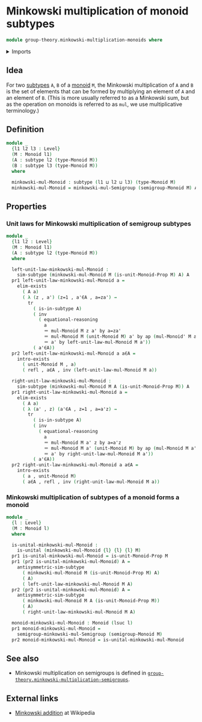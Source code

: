 # Minkowski multiplication of monoid subtypes

```agda
module group-theory.minkowski-multiplication-monoids where
```

<details><summary>Imports</summary>

```agda
open import foundation.action-on-identifications-functions
open import foundation.dependent-pair-types
open import foundation.existential-quantification
open import foundation.identity-types
open import foundation.powersets
open import foundation.subtypes
open import foundation.transport-along-identifications
open import foundation.unital-binary-operations
open import foundation.universe-levels

open import group-theory.minkowski-multiplication-semigroups
open import group-theory.monoids
open import group-theory.semigroups
```

</details>

## Idea

For two [subtypes](foundation-core.subtypes.md) `A`, `B` of a
[monoid](group-theory.monoids.md) `M`, the Minkowski multiplication of `A` and
`B` is the set of elements that can be formed by multiplying an element of `A`
and an element of `B`. (This is more usually referred to as a Minkowski sum, but
as the operation on monoids is referred to as `mul`, we use multiplicative
terminology.)

## Definition

```agda
module _
  {l1 l2 l3 : Level}
  (M : Monoid l1)
  (A : subtype l2 (type-Monoid M))
  (B : subtype l3 (type-Monoid M))
  where

  minkowski-mul-Monoid : subtype (l1 ⊔ l2 ⊔ l3) (type-Monoid M)
  minkowski-mul-Monoid = minkowski-mul-Semigroup (semigroup-Monoid M) A B
```

## Properties

### Unit laws for Minkowski multiplication of semigroup subtypes

```agda
module _
  {l1 l2 : Level}
  (M : Monoid l1)
  (A : subtype l2 (type-Monoid M))
  where

  left-unit-law-minkowski-mul-Monoid :
    sim-subtype (minkowski-mul-Monoid M (is-unit-Monoid-Prop M) A) A
  pr1 left-unit-law-minkowski-mul-Monoid a =
    elim-exists
      ( A a)
      ( λ (z , a') (z=1 , a'∈A , a=za') →
        tr
          ( is-in-subtype A)
          ( inv
            ( equational-reasoning
              a
              ＝ mul-Monoid M z a' by a=za'
              ＝ mul-Monoid M (unit-Monoid M) a' by ap (mul-Monoid' M a') z=1
              ＝ a' by left-unit-law-mul-Monoid M a'))
          ( a'∈A))
  pr2 left-unit-law-minkowski-mul-Monoid a a∈A =
    intro-exists
      ( unit-Monoid M , a)
      ( refl , a∈A , inv (left-unit-law-mul-Monoid M a))

  right-unit-law-minkowski-mul-Monoid :
    sim-subtype (minkowski-mul-Monoid M A (is-unit-Monoid-Prop M)) A
  pr1 right-unit-law-minkowski-mul-Monoid a =
    elim-exists
      ( A a)
      ( λ (a' , z) (a'∈A , z=1 , a=a'z) →
        tr
          ( is-in-subtype A)
          ( inv
            ( equational-reasoning
              a
              ＝ mul-Monoid M a' z by a=a'z
              ＝ mul-Monoid M a' (unit-Monoid M) by ap (mul-Monoid M a') z=1
              ＝ a' by right-unit-law-mul-Monoid M a'))
          ( a'∈A))
  pr2 right-unit-law-minkowski-mul-Monoid a a∈A =
    intro-exists
      ( a , unit-Monoid M)
      ( a∈A , refl , inv (right-unit-law-mul-Monoid M a))
```

### Minkowski multiplication of subtypes of a monoid forms a monoid

```agda
module _
  {l : Level}
  (M : Monoid l)
  where

  is-unital-minkowski-mul-Monoid :
    is-unital (minkowski-mul-Monoid {l} {l} {l} M)
  pr1 is-unital-minkowski-mul-Monoid = is-unit-Monoid-Prop M
  pr1 (pr2 is-unital-minkowski-mul-Monoid) A =
    antisymmetric-sim-subtype
      ( minkowski-mul-Monoid M (is-unit-Monoid-Prop M) A)
      ( A)
      ( left-unit-law-minkowski-mul-Monoid M A)
  pr2 (pr2 is-unital-minkowski-mul-Monoid) A =
    antisymmetric-sim-subtype
      ( minkowski-mul-Monoid M A (is-unit-Monoid-Prop M))
      ( A)
      ( right-unit-law-minkowski-mul-Monoid M A)

  monoid-minkowski-mul-Monoid : Monoid (lsuc l)
  pr1 monoid-minkowski-mul-Monoid =
    semigroup-minkowski-mul-Semigroup (semigroup-Monoid M)
  pr2 monoid-minkowski-mul-Monoid = is-unital-minkowski-mul-Monoid
```

## See also

- Minkowski multiplication on semigroups is defined in
  [`group-theory.minkowski-multiplication-semigroups`](group-theory.minkowski-multiplication-semigroups.md).

## External links

- [Minkowski addition](https://en.wikipedia.org/wiki/Minkowski_addition) at
  Wikipedia
